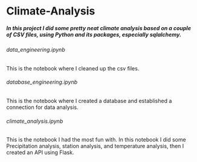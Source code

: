 # Climate-Analysis

##### In this project I did some pretty neat climate analysis based on a couple of CSV files, using Python and its packages, especially sqlalchemy.

###### data_engineering.ipynb
This is the notebook where I cleaned up the csv files.

###### database_engineering.ipynb
This is the notebook where I created a database and established a connection for data analysis.

###### climate_analysis.ipynb
This is the notebook I had the most fun with. In this notebook I did some Precipitation analysis, station analysis, and temperature analysis, then I created an API using Flask.
